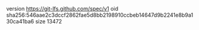 version https://git-lfs.github.com/spec/v1
oid sha256:546aae2c3dccf2862fae5d8bb2198910ccbeb14647d9b2241e8b9a130ca41ba6
size 13472
